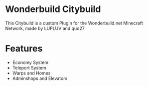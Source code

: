 # Wonderbuild Citybuild

This Citybuild is a custom Plugin for the Wonderbuild.net Minecraft Network, made by LUPLUV and quo27

# Features
<ul>
<li>Economy System</li>
<li>Teleport System</li>
<li>Warps and Homes</li>
<li>Adminshops and Elevators</li>
</ul>
